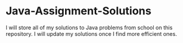 # Java-Assignment-Solutions
I will store all of my solutions to Java problems from school on this repository. I will update my solutions once I find more efficient ones. 
